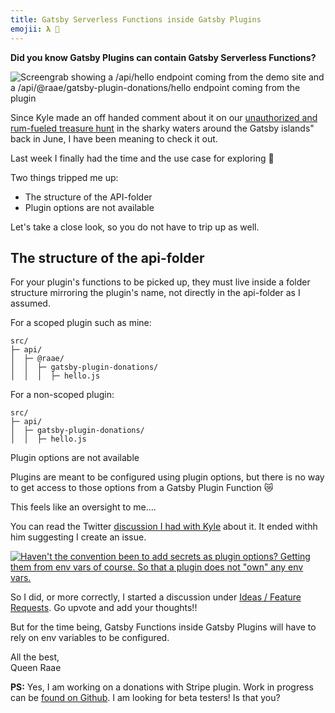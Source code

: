```yaml
---
title: Gatsby Serverless Functions inside Gatsby Plugins
emojii: 𝛌 🤯
---
```


**Did you know Gatsby Plugins can contain Gatsby Serverless Functions?**

![Screengrab showing a /api/hello endpoint coming from the demo site and a /api/@raae/gatsby-plugin-donations/hello endpoint coming from the plugin](/demo.png "Demo")

Since Kyle made an off handed comment about it on our [unauthorized and rum-fueled treasure hunt](https://youtu.be/gG9E7ZYbhGo) in the sharky waters around the Gatsby islands" back in June, I have been meaning to check it out.

Last week I finally had the time and the use case for exploring 🎉

Two things tripped me up:

- The structure of the API-folder
- Plugin options are not available

Let's take a close look, so you do not have to trip up as well.

## The structure of the api-folder

For your plugin's functions to be picked up, they must live inside a folder structure mirroring the plugin's name, not directly in the api-folder as I assumed.

For a scoped plugin such as mine:

```
src/
├─ api/
│  ├─ @raae/
│  │  ├─ gatsby-plugin-donations/
│  │  │  ├─ hello.js
```

For a non-scoped plugin:

```
src/
├─ api/
│  ├─ gatsby-plugin-donations/
│  │  ├─ hello.js

```

Plugin options are not available

Plugins are meant to be configured using plugin options, but there is no way to get access to those options from a Gatsby Plugin Function 😿

This feels like an oversight to me....

You can read the Twitter [discussion I had with Kyle](https://twitter.com/raae/status/1460649528202305541?s=20) about it. It ended withh him suggesting I create an issue.

[![Haven't the convention been to add secrets as plugin options?
Getting them from env vars of course. So that a plugin does not "own" any env vars. ](tweet.png "Screengrab of Tweet")](https://twitter.com/raae/status/1460649528202305541?s=20)

So I did, or more correctly, I started a discussion under [Ideas / Feature Requests](https://github.com/gatsbyjs/gatsby/discussions/34047). Go upvote and add your thoughts!!

But for the time being, Gatsby Functions inside Gatsby Plugins will have to rely on env variables to be configured.

All the best,  
Queen Raae

**​PS:** Yes, I am working on a donations with Stripe plugin. Work in progress can be [found on Github](https://github.com/queen-raae/gatsby-plugin-donations/pull/6). I am looking for beta testers! Is that you?
